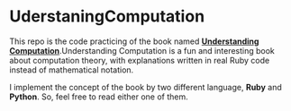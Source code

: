 # UderstaningComputation

This repo is the code practicing of the book named [**Understanding Computation**](
http://computationbook.com/).Understanding Computation is a fun and interesting book 
about computation theory, with explanations written in real Ruby code instead of 
mathematical notation.

I implement the concept of the book by two different language, **Ruby** and **Python**. 
So, feel free to read either one of them.
